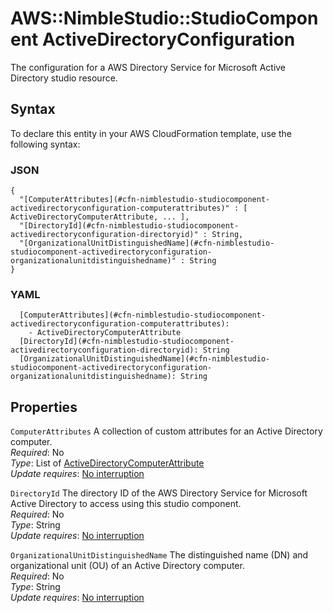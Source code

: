 # AWS::NimbleStudio::StudioComponent ActiveDirectoryConfiguration<a name="aws-properties-nimblestudio-studiocomponent-activedirectoryconfiguration"></a>

The configuration for a AWS Directory Service for Microsoft Active Directory studio resource\.

## Syntax<a name="aws-properties-nimblestudio-studiocomponent-activedirectoryconfiguration-syntax"></a>

To declare this entity in your AWS CloudFormation template, use the following syntax:

### JSON<a name="aws-properties-nimblestudio-studiocomponent-activedirectoryconfiguration-syntax.json"></a>

```
{
  "[ComputerAttributes](#cfn-nimblestudio-studiocomponent-activedirectoryconfiguration-computerattributes)" : [ ActiveDirectoryComputerAttribute, ... ],
  "[DirectoryId](#cfn-nimblestudio-studiocomponent-activedirectoryconfiguration-directoryid)" : String,
  "[OrganizationalUnitDistinguishedName](#cfn-nimblestudio-studiocomponent-activedirectoryconfiguration-organizationalunitdistinguishedname)" : String
}
```

### YAML<a name="aws-properties-nimblestudio-studiocomponent-activedirectoryconfiguration-syntax.yaml"></a>

```
  [ComputerAttributes](#cfn-nimblestudio-studiocomponent-activedirectoryconfiguration-computerattributes):
    - ActiveDirectoryComputerAttribute
  [DirectoryId](#cfn-nimblestudio-studiocomponent-activedirectoryconfiguration-directoryid): String
  [OrganizationalUnitDistinguishedName](#cfn-nimblestudio-studiocomponent-activedirectoryconfiguration-organizationalunitdistinguishedname): String
```

## Properties<a name="aws-properties-nimblestudio-studiocomponent-activedirectoryconfiguration-properties"></a>

`ComputerAttributes` <a name="cfn-nimblestudio-studiocomponent-activedirectoryconfiguration-computerattributes"></a>
A collection of custom attributes for an Active Directory computer\.  
_Required_: No  
_Type_: List of [ActiveDirectoryComputerAttribute](aws-properties-nimblestudio-studiocomponent-activedirectorycomputerattribute.md)  
_Update requires_: [No interruption](https://docs.aws.amazon.com/AWSCloudFormation/latest/UserGuide/using-cfn-updating-stacks-update-behaviors.html#update-no-interrupt)

`DirectoryId` <a name="cfn-nimblestudio-studiocomponent-activedirectoryconfiguration-directoryid"></a>
The directory ID of the AWS Directory Service for Microsoft Active Directory to access using this studio component\.  
_Required_: No  
_Type_: String  
_Update requires_: [No interruption](https://docs.aws.amazon.com/AWSCloudFormation/latest/UserGuide/using-cfn-updating-stacks-update-behaviors.html#update-no-interrupt)

`OrganizationalUnitDistinguishedName` <a name="cfn-nimblestudio-studiocomponent-activedirectoryconfiguration-organizationalunitdistinguishedname"></a>
The distinguished name \(DN\) and organizational unit \(OU\) of an Active Directory computer\.  
_Required_: No  
_Type_: String  
_Update requires_: [No interruption](https://docs.aws.amazon.com/AWSCloudFormation/latest/UserGuide/using-cfn-updating-stacks-update-behaviors.html#update-no-interrupt)
